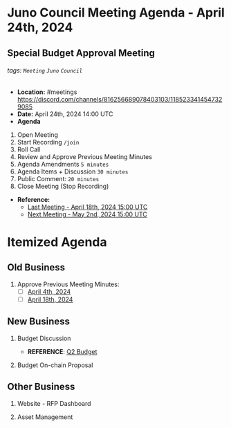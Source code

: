 # Juno Council Meeting Agenda - April 24th, 2024
## Special Budget Approval Meeting

###### tags: `Meeting` `Juno` `Council`

- **Location:** #meetings https://discord.com/channels/816256689078403103/1185233414547329085
- **Date:** April 24th, 2024 14:00 UTC
- **Agenda**

1. Open Meeting
1. Start Recording `/join`
1. Roll Call
1. Review and Approve Previous Meeting Minutes
1. Agenda Amendments `5 minutes`
1. Agenda Items + Discussion `30 minutes`
1. Public Comment: `20 minutes`
1. Close Meeting (Stop Recording)

- **Reference:** 
  - [Last Meeting - April 18th, 2024 15:00 UTC](./20240418-Meeting-Public-Minutes.md)
  - [Next Meeting - May 2nd, 2024 15:00 UTC](./20240502-Meeting-Public-Minutes.md)

# Itemized Agenda

## Old Business

1. Approve Previous Meeting Minutes:
    - [ ] [April 4th, 2024](./20240404-Meeting-Public-Minutes.md)
    - [ ] [April 18th, 2024](./20240418-Meeting-Public-Minutes.md)

## New Business

1. Budget Discussion
    - **REFERENCE**: [Q2 Budget](https://docs.google.com/spreadsheets/d/1v-Vx-7zDri1zLdCgEKyF3P85YylLRJKEykcUrRcDTzM)

1. Budget On-chain Proposal

## Other Business

1. Website - RFP Dashboard

1. Asset Management
